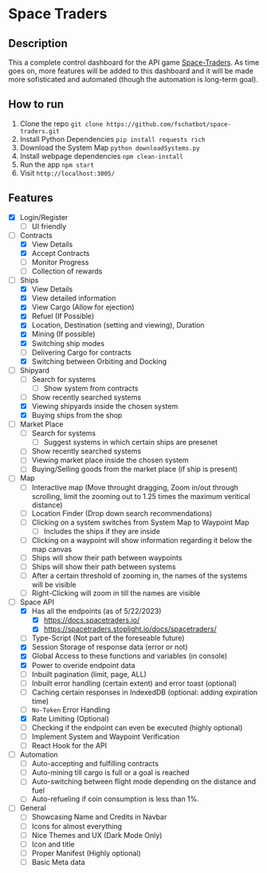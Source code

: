 # Space Traders

## Description

This a complete control dashboard for the API game [Space-Traders](https://spacetraders.io/). As time goes on, more features will be added to this dashboard and it will be made more sofisticated and automated (though the automation is long-term goal).

## How to run

1. Clone the repo `git clone https://github.com/fschatbot/space-traders.git`
2. Install Python Dependencies `pip install requests rich`
3. Download the System Map `python downloadSystems.py`
4. Install webpage dependencies `npm clean-install`
5. Run the app `npm start`
6. Visit `http://localhost:3005/`

## Features

- [x] Login/Register
  - [ ] UI friendly
- [ ] Contracts
  - [x] View Details
  - [x] Accept Contracts
  - [ ] Monitor Progress
  - [ ] Collection of rewards
- [ ] Ships
  - [x] View Details
  - [x] View detailed information
  - [x] View Cargo (Allow for ejection)
  - [x] Refuel (If Possible)
  - [x] Location, Destination (setting and viewing), Duration
  - [x] Mining (If possible)
  - [x] Switching ship modes
  - [ ] Delivering Cargo for contracts
  - [x] Switching between Orbiting and Docking
- [ ] Shipyard
  - [ ] Search for systems
    - [ ] Show system from contracts
  - [ ] Show recently searched systems
  - [x] Viewing shipyards inside the chosen system
  - [x] Buying ships from the shop
- [ ] Market Place
  - [ ] Search for systems
    - [ ] Suggest systems in which certain ships are presenet
  - [ ] Show recently searched systems
  - [ ] Viewing market place inside the chosen system
  - [ ] Buying/Selling goods from the market place (if ship is present)
- [ ] Map
  - [ ] Interactive map (Move throught dragging, Zoom in/out through scrolling, limit the zooming out to 1.25 times the maximum veritical distance)
  - [ ] Location Finder (Drop down search recommendations)
  - [ ] Clicking on a system switches from System Map to Waypoint Map
    - [ ] Includes the ships if they are inside
  - [ ] Clicking on a waypoint will show information regarding it below the map canvas
  - [ ] Ships will show their path between waypoints
  - [ ] Ships will show their path between systems
  - [ ] After a certain threshold of zooming in, the names of the systems will be visible
  - [ ] Right-Clicking will zoom in till the names are visible
- [ ] Space API
  - [x] Has all the endpoints (as of 5/22/2023)
    - [x] https://docs.spacetraders.io/
    - [x] https://spacetraders.stoplight.io/docs/spacetraders/
  - [ ] Type-Script (Not part of the foreseable future)
  - [x] Session Storage of response data (error or not)
  - [x] Global Access to these functions and variables (in console)
  - [x] Power to overide endpoint data
  - [ ] Inbuilt pagination (limit, page, ALL)
  - [ ] Inbuilt error handling (certain extent) and error toast (optional)
  - [ ] Caching certain responses in IndexedDB (optional: adding expiration time)
  - [ ] `No-Token` Error Handling
  - [x] Rate Limiting (Optional)
  - [ ] Checking if the endpoint can even be executed (highly optional)
  - [ ] Implement System and Waypoint Verification
  - [ ] React Hook for the API
- [ ] Automation
  - [ ] Auto-accepting and fulfilling contracts
  - [ ] Auto-mining till cargo is full or a goal is reached
  - [ ] Auto-switching between flight mode depending on the distance and fuel
  - [ ] Auto-refueling if coin consumption is less than 1%.
- [ ] General
  - [ ] Showcasing Name and Credits in Navbar
  - [ ] Icons for almost everything
  - [ ] Nice Themes and UX (Dark Mode Only)
  - [ ] Icon and title
  - [ ] Proper Manifest (Highly optional)
  - [ ] Basic Meta data
